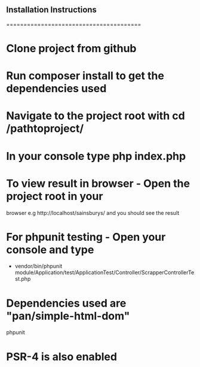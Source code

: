 ## Installation Instructions
=======================================

# Clone project from github
# Run composer install to get the dependencies used
# Navigate to the project root with cd /pathtoproject/
# In your console type php index.php
# To view result in browser - Open the project root in your
  browser e.g http://localhost/sainsburys/ and you should see the result
# For phpunit testing - Open your console and type 
 - vendor/bin/phpunit module/Application/test/ApplicationTest/Controller/ScrapperControllerTest.php

# Dependencies used are "pan/simple-html-dom"
   phpunit
# PSR-4 is also enabled
